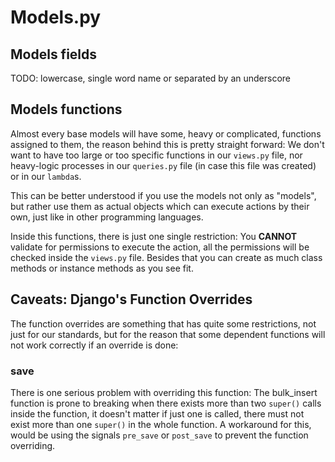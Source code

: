 Models.py
=========

Models fields
-------------

TODO: lowercase, single word name or separated by an underscore

Models functions
----------------

Almost every base models will have some, heavy or complicated, functions
assigned to them, the reason behind this is pretty straight forward: We
don't want to have too large or too specific functions in our `views.py`
file, nor heavy-logic processes in our `queries.py` file (in case this
file was created) or in our `lambda`s.

This can be better understood if you use the models not only as "models",
but rather use them as actual objects which can execute actions by their own,
just like in other programming languages.

Inside this functions, there is just one single restriction: You **CANNOT**
validate for permissions to execute the action, all the permissions will be
checked inside the `views.py` file. Besides that you can create as much class
methods or instance methods as you see fit.

Caveats: Django's Function Overrides
------------------------------------

The function overrides are something that has quite some restrictions, not
just for our standards, but for the reason that some dependent functions
will not work correctly if an override is done:

### save

There is one serious problem with overriding this function: The bulk_insert
function is prone to breaking when there exists more than two `super()`
calls inside the function, it doesn't matter if just one is called, there
must not exist more than one `super()` in the whole function. A workaround for
this, would be using the signals `pre_save` or `post_save` to prevent the
function overriding.
